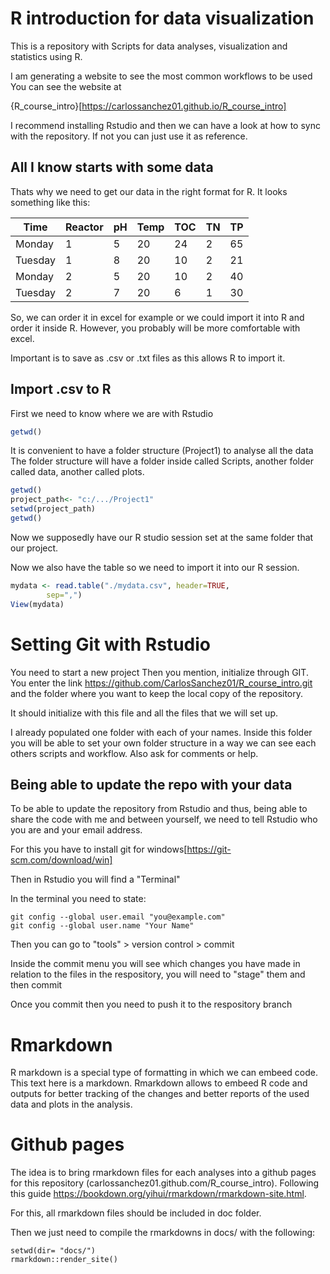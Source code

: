 # R introduction for data visualization

This is a repository with Scripts for data analyses, visualization and statistics
using R.

I am generating a website to see the most common workflows to be used
You can see the website at

{R\_course\_intro}[https://carlossanchez01.github.io/R_course_intro]

I recommend installing Rstudio and then we can have a look at how to sync with 
the repository. If not you can just use it as reference.

## All I know starts with some data

Thats why we need to get our data in the right format for R.
It looks something like this:

| Time    | Reactor | pH | Temp | TOC | TN | TP |
|---------|---------|----|------|-----|----|----|
| Monday  | 1       | 5  | 20   | 24  | 2  | 65 |
| Tuesday | 1       | 8  | 20   | 10  | 2  | 21 |
| Monday  | 2       | 5  | 20   | 10  | 2  | 40 |
| Tuesday | 2       | 7  | 20   | 6   | 1  | 30 |

So, we can order it in excel for example or we could import it into R and order
it inside R. However, you probably will be more comfortable with excel.

Important is to save as .csv or .txt files as this allows R to import it.

## Import .csv to R

First we need to know where we are with Rstudio

```R
getwd()
```
It is convenient to have a folder structure (Project1) to analyse all the data
The folder structure will have a folder inside called Scripts, another folder 
called data, another called plots.

```R
getwd()
project_path<- "c:/.../Project1"
setwd(project_path)
getwd()
```
Now we supposedly have our R studio session set at the same folder that our 
project.

Now we also have the table so we need to import it into our R session.

```R
mydata <- read.table("./mydata.csv", header=TRUE,
        sep=",")
View(mydata)
```

# Setting Git with Rstudio

You need to start a new project
Then you mention, initialize through GIT. You enter the link https://github.com/CarlosSanchez01/R_course_intro.git and the folder where you 
want to keep the local copy of the repository.

It should initialize with this file and all the files that we will set up.

I already populated one folder with each of your names. Inside this folder you will be able to set your own folder structure in a way we can see each others scripts and workflow. Also ask for comments or help.

## Being able to update the repo with your data

To be able to update the repository from Rstudio and thus, being able to share the code with me and between yourself, we need to tell Rstudio who you are and your email address.

For this you have to install git for windows[https://git-scm.com/download/win]

Then in Rstudio you will find a "Terminal"

In the terminal you need to state:

```
git config --global user.email "you@example.com"
git config --global user.name "Your Name"
```
Then you can go to "tools" > version control > commit 

Inside the commit menu you will see which changes you have made in relation to the files in the respository, you will need to "stage" them and then commit

Once you commit then you need to push it to the respository branch

# Rmarkdown

R markdown is a special type of formatting in which we can embeed code.
This text here is a markdown. Rmarkdown allows to embeed R code and outputs 
for better tracking of the changes and better reports of the used data
and plots in the analysis.

# Github pages

The idea is to bring rmarkdown files for each analyses into a github pages for this repository (carlossanchez01.github.com/R_course_intro). Following this guide https://bookdown.org/yihui/rmarkdown/rmarkdown-site.html.

For this, all rmarkdown files should be included in doc folder.

Then we just need to compile the rmarkdowns in docs/ with the following:

```
setwd(dir= "docs/")
rmarkdown::render_site()
```
